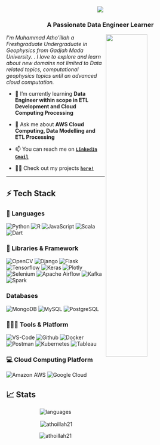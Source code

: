 <h1 align="center">
  <a href="https://git.io/typing-svg">
    <img src="https://readme-typing-svg.herokuapp.com/?lines=Hello,+There!+👋;This+is+Athoillah+😊;Nice+to+meet+you!+🚀;Have+a+great+day✨&center=true&size=30">
  </a>
</h1>

<!-- <h1 align="center">Hi, I'm Muhammad Atho'illah 👋</h1> -->
<h3 align="center">A Passionate Data Engineer Learner</h3>

<img src="https://imgur.com/Z9n1y5S.gif" height=47% width=47% align="right">

<p><i> I'm Muhammad Atho'illah a Freshgraduate Undergraduate in Geophysics from Gadjah Mada University. . I love to explore and learn about new domains not limited to Data related topics, computational geophysics topics until an advanced cloud computation.</i></p>

- 🌱 I’m currently learning **Data Engineer within scope in ETL Development and Cloud Computing Processing**

- 💬 Ask me about **AWS Cloud Computing, Data Modelling and ETL Processing**

- 📫 You can reach me on **<code><a href="linkedin.com/in/muhammadathoillah/">LinkedIn</a></code>** **<code>[Gmail](mailto:muhammadathoillah62@gmail.com)</code>**

- 👨‍💻 Check out my projects **<code>[here!](https://github.com/athoillah21?tab=repositories)</code>**

<hr>

## ⚡ Tech Stack

### 🚀 Languages

![Python](https://img.shields.io/badge/Python-14354C?style=for-the-badge&logo=python&logoColor=white)
![R](https://img.shields.io/badge/R-276DC3?style=for-the-badge&logo=r&logoColor=white)
![JavaScript](https://img.shields.io/badge/JavaScript-323330?style=for-the-badge&logo=javascript&logoColor=F7DF1E)
![Scala](https://img.shields.io/badge/Scala-DC322F?style=for-the-badge&logo=scala&logoColor=white)
![Dart](https://img.shields.io/badge/Dart-0175C2?style=for-the-badge&logo=dart&logoColor=white)

### 🧩 Libraries & Framework

![OpenCV](https://img.shields.io/badge/OpenCV-27338e?style=for-the-badge&logo=OpenCV&logoColor=white)
![Django](https://img.shields.io/badge/Django-092E20?style=for-the-badge&logo=django&logoColor=white)
![Flask](https://img.shields.io/badge/Flask-000000?style=for-the-badge&logo=flask&logoColor=white)
![Tensorflow](https://img.shields.io/badge/TensorFlow-FF6F00?style=for-the-badge&logo=tensorflow&logoColor=white)
![Keras](https://img.shields.io/badge/Keras-%23D00000.svg?style=for-the-badge&logo=Keras&logoColor=white)
![Plotly](https://img.shields.io/badge/Plotly-%233F4F75.svg?style=for-the-badge&logo=plotly&logoColor=white)
![Selenium](https://img.shields.io/badge/-selenium-%43B02A?style=for-the-badge&logo=selenium&logoColor=white)
![Apache Airflow](https://img.shields.io/badge/Apache%20Airflow-017CEE?style=for-the-badge&logo=Apache%20Airflow&logoColor=white)
![Kafka](https://img.shields.io/badge/Apache_Kafka-231F20?style=for-the-badge&logo=apache-kafka&logoColor=white)
![Spark](https://img.shields.io/badge/Apache_Spark-FFFFFF?style=for-the-badge&logo=apachespark&logoColor=#E35A16)

### Databases

![MongoDB](https://img.shields.io/badge/MongoDB-4EA94B?style=for-the-badge&logo=mongodb&logoColor=white) 
![MySQL](	https://img.shields.io/badge/MySQL-00000F?style=for-the-badge&logo=mysql&logoColor=white)
![PostgreSQL](https://img.shields.io/badge/PostgreSQL-316192?style=for-the-badge&logo=postgresql&logoColor=white)

### 🧑🏻‍💻 Tools & Platform

![VS-Code](https://img.shields.io/badge/VS_Code-007ACC?style=for-the-badge&logo=Visual-Studio-Code&logoColor=white)
![Github](https://img.shields.io/badge/github%20-%23121011.svg?&style=for-the-badge&logo=github&logoColor=white)
![Docker](https://img.shields.io/badge/Docker-2CA5E0?style=for-the-badge&logo=docker&logoColor=white)
![Postman](https://img.shields.io/badge/Postman-FF6C37?style=for-the-badge&logo=Postman&logoColor=white)
![Kubernetes](https://img.shields.io/badge/kubernetes-326ce5.svg?&style=for-the-badge&logo=kubernetes&logoColor=white)
![Tableau](https://img.shields.io/badge/Tableau-E97627?style=for-the-badge&logo=Tableau&logoColor=white)

### 💻 Cloud Computing Platform
![Amazon AWS](https://img.shields.io/badge/Amazon_AWS-232F3E?style=for-the-badge&logo=amazon-aws&logoColor=white)
![Google Cloud](https://img.shields.io/badge/Google_Cloud-4285F4?style=for-the-badge&logo=google-cloud&logoColor=white)


## 📈 Stats

<p align="center">
  <img alt="languages" src="https://github-readme-stats.vercel.app/api/top-langs?username=athoillah21&layout=compact&hide_border=true&theme=radical" />
</p>


<p align='center'>&nbsp;<img align="center" src="https://github-readme-stats.vercel.app/api?username=athoillah21&show_icons=true&locale=en&layout=compact&hide_border=true&theme=radical" alt="athoillah21" /></p>

<p align='center'><img align="center" src="https://github-readme-streak-stats.herokuapp.com/?user=athoillah21&layout=compact&hide_border=true&theme=radical" alt="athoillah21" /></p>
